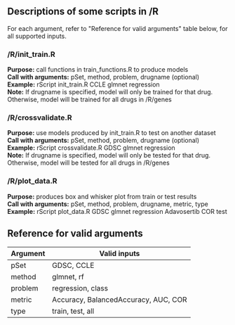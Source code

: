 ## Descriptions of some scripts in /R
For each argument, refer to "Reference for valid arguments" table below, for all supported inputs.  

### /R/init_train.R  
**Purpose:** call functions in train_functions.R to produce models  
**Call with arguments:** pSet, method, problem, drugname (optional)  
**Example:** rScript init_train.R CCLE glmnet regression  
**Note:** If drugname is specified, model will only be trained for that drug. Otherwise, model will be trained for all drugs in /R/genes  

### /R/crossvalidate.R  
**Purpose:** use models produced by init_train.R to test on another dataset  
**Call with arguments:** pSet, method, problem, drugname (optional)  
**Example:** rScript crossvalidate.R GDSC glmnet regression  
**Note:** If drugname is specified, model will only be tested for that drug. Otherwise, model will be tested for all drugs in /R/genes  

### /R/plot_data.R  
**Purpose:** produces box and whisker plot from train or test results   
**Call with arguments:** pSet, method, problem, drugname, metric, type  
**Example:** rScript plot_data.R GDSC glmnet regression Adavosertib COR test

## Reference for valid arguments  
| Argument  | Valid inputs |
| ------------- | ------------- |
| pSet  | GDSC, CCLE  |
| method  | glmnet, rf  |
| problem | regression, class  |
| metric | Accuracy, BalancedAccuracy, AUC, COR  |
| type | train, test, all  |
